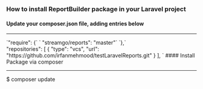 ### How to install ReportBuilder package in your Laravel project 

#### Update your composer.json file, adding entries below
<hr/>
`"require": {`
`        "streamgo/reports": "master"`
`},`
<br/>
"repositories": [
        {
            "type": "vcs",
            "url": "https://github.com/irfanmehmood/testLaravelReports.git"
        }
],
` 
#### Install Package via composer
<hr/>
$ composer update



